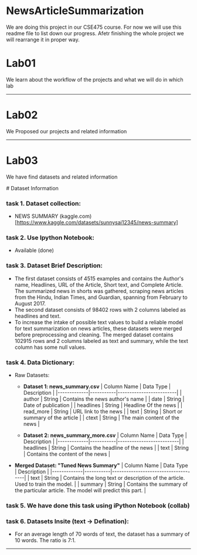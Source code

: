 # NewsArticleSummarization
We are doing this project in our CSE475 course. For now we will use this readme file to list down our progress. Afetr finishing the whole project we will rearrange it in proper way.

<h1>Lab01</h1>
<p>We learn about the workflow of the projects and what we will do in which lab</p>
<hr>
<h1>Lab02</h1>
<p>We Proposed our projects and related information</p>
<hr>
<h1>Lab03</h1>
<p>We have find datasets and related information</p>
# Dataset Information

### task 1. Dataset collection:
   - NEWS SUMMARY (kaggle.com)[https://www.kaggle.com/datasets/sunnysai12345/news-summary]

### task 2. Use Ipython Notebook:
   - Available (done)

### task 3. Dataset Brief Description:   
   - The first dataset consists of 4515 examples and contains the Author's name, Headlines, URL of the Article, Short text, and Complete Article. The summarized news in shorts was gathered, scraping news articles from the Hindu, Indian Times, and Guardian, spanning from February to August 2017.
   - The second dataset consists of 98402 rows with 2 columns labeled as headlines and text.
   - To increase the intake of possible text values to build a reliable model for text summarization on news articles, these datasets were merged before preprocessing and cleaning. The merged dataset contains 102915 rows and 2 columns labeled as text and summary, while the text column has some null values.

### task 4. Data Dictionary: 
   - Raw Datasets:
     - **Dataset 1: news_summary.csv**
       | Column Name | Data Type | Description             |
       |-------------|-----------|-------------------------|
       | author      | String    | Contains the news author's name  |
       | date        | String    | Date of publication     |
       | headlines   | String    | Headline Of the news    |
       | read_more   | String    | URL link to the news    |
       | text        | String    | Short or summary of the article |
       | ctext       | String    | The main content of the news      |

     - **Dataset 2: news_summary_more.csv**
       | Column Name | Data Type | Description              |
       |-------------|-----------|--------------------------|
       | headlines   | String    | Contains the headline of the news |
       | text        | String    | Contains the content of the news  |

   - **Merged Dataset: "Tuned News Summary"**
     | Column Name | Data Type | Description                         |
     |-------------|-----------|-------------------------------------|
     | text        | String    | Contains the long text or description of the article. Used to train the model. |
     | summary     | String    | Contains the summary of the particular article. The model will predict this part.  |

### task 5. We have done this task using iPython Notebook (collab)

### task 6. Datasets Insite (text -> Defination):
   - For an average length of 70 words of text, the dataset has a summary of 10 words. The ratio is 7:1.

<hr>




